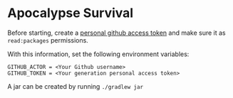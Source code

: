 # Apocalypse Survival

Before starting, create a [personal github access token](https://github.com/settings/tokens) and make sure it as `read:packages` permissions.

With this information, set the following environment variables:

```
GITHUB_ACTOR = <Your Github username>
GITHUB_TOKEN = <Your generation personal access token>
```

A jar can be created by running `./gradlew jar`
